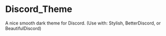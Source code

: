 # Discord_Theme
A nice smooth dark theme for Discord. (Use with: Stylish, BetterDiscord, or BeautifulDiscord)
